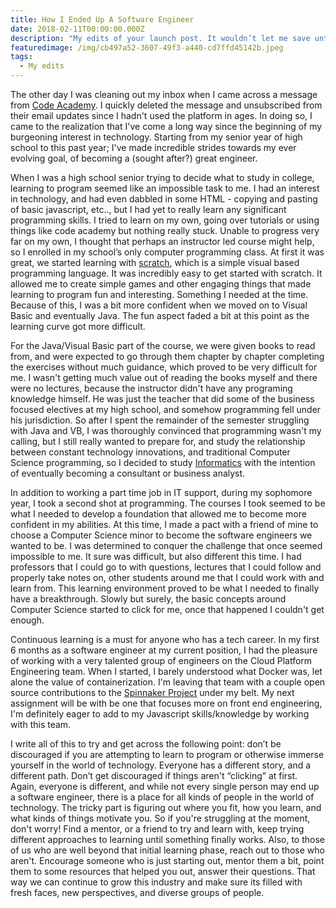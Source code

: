 ```yaml
---
title: How I Ended Up A Software Engineer
date: 2018-02-11T00:00:00.000Z
description: "My edits of your launch post. It wouldn’t let me save until I put something in these fields, .... including that image and tags....\U0001F914 "
featuredimage: /img/cb497a52-3607-49f3-a440-cd7ffd45142b.jpeg
tags:
  - My edits
---
```

The other day I was cleaning out my inbox when I came across a message from [Code Academy](https://www.codecademy.com/). I quickly deleted the message and unsubscribed from their email updates since I hadn't used the platform in ages. In doing so, I came to the realization that I've come a long way since the beginning of my burgeoning interest in technology. Starting from my senior year of high school to this past year; I've made incredible strides towards my ever evolving goal, of becoming a (sought after?) great engineer.

When I was a high school senior trying to decide what to study in college, learning to program seemed like an impossible task to me. I had an interest in technology, and had even dabbled in some HTML -  copying and pasting of basic javascript, etc.., but I had yet to really learn any significant programming skills. I tried to learn on my own, going over tutorials or using things like code academy but nothing really stuck. Unable to progress very far on my own, I thought that perhaps an instructor led course might help, so I enrolled in my school’s only computer programming class. At first it was great, we started learning with [scratch](https://scratch.mit.edu/), which is a simple visual based programming language. It was incredibly easy to get started with scratch. It allowed me to create simple games and other engaging things that made learning to program fun and interesting. Something I needed at the time. Because of this, I was a bit more confident when we moved on to Visual Basic and eventually Java. The fun aspect faded a bit at this point as the learning curve got more difficult. 

For the Java/Visual Basic part of the course, we were given books to read from, and were expected to go through them chapter by chapter completing the exercises without much guidance, which proved to be very difficult for me. I wasn't getting much value out of reading the books myself and there were no lectures, because the instructor didn't have any programing knowledge himself. He was just the teacher that did some of the business focused electives at my high school, and somehow programming fell under his jurisdiction. So after I spent the remainder of the semester struggling with Java and VB, I was thoroughly convinced that programming wasn't my calling, but I still really wanted to prepare for, and study the relationship between constant technology innovations, and traditional Computer Science programming, so I decided to study [Informatics](https://www.informatics.indiana.edu/) with the intention of eventually becoming a consultant or business analyst.

In addition to working a part time job in IT support, during my sophomore year, I took a second shot at programming. The courses I took seemed to be what I needed to develop a foundation that allowed me to become more confident in my abilities. At this time, I made a pact with a friend of mine to choose a Computer Science minor to become the software engineers we wanted to be. I was determined to conquer the challenge that once seemed impossible to me. It sure was difficult, but also different this time. I had professors that I could go to with questions, lectures that I could follow and properly take notes on, other students around me that I could work with and learn from. This learning environment proved to be what I needed to finally have a breakthrough. Slowly but surely, the basic concepts around Computer Science started to click for me, once that happened I couldn't get enough.

Continuous learning is a must for anyone who has a tech career. In my first 6 months as a software engineer at my current position, I had the pleasure of working with a very talented group of engineers on the Cloud Platform Engineering team. When I started, I barely understood what Docker was, let alone the value of containerization. I'm leaving that team with a couple open source contributions to the [Spinnaker Project](https://www.spinnaker.io/) under my belt. My next assignment will be with be one that focuses more on front end engineering, I'm definitely eager to add to my Javascript skills/knowledge by working with this team. 

I write all of this to try and get across the following point: don’t be discouraged if you are attempting to learn to program or otherwise immerse yourself in the world of technology. Everyone has a different story, and a different path. Don’t get discouraged if things aren't “clicking” at first. Again, everyone is different, and while not every single person may end up a software engineer, there is a place for all kinds of people in the world of technology. The tricky part is figuring out where you fit, how you learn, and what kinds of things motivate you. So if you're struggling at the moment, don't worry! Find a mentor, or a friend to try and learn with, keep trying different approaches to learning until something finally works. Also, to those of us who are well beyond that initial learning phase, reach out to those who aren't. Encourage someone who is just starting out, mentor them a bit, point them to some resources that helped you out, answer their questions. That way we can continue to grow this industry and make sure its filled with fresh faces, new perspectives, and diverse groups of people.
